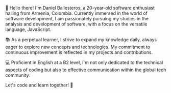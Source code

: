 👋 Hello there! I'm Daniel Ballesteros, a 20-year-old software enthusiast hailing from Armenia, Colombia. 
Currently immersed in the world of software development, 
I am passionately pursuing my studies in the analysis and development of software, 
with a focus on the versatile language, JavaScript.

📚 As a perpetual learner, I strive to expand my knowledge daily, always eager to explore new concepts and technologies. 
My commitment to continuous improvement is reflected in my projects and contributions.

💻 Proficient in English at a B2 level, 
I'm not only dedicated to the technical aspects of coding but also to effective communication within the global tech community.

Let's code and learn together! 🚀
